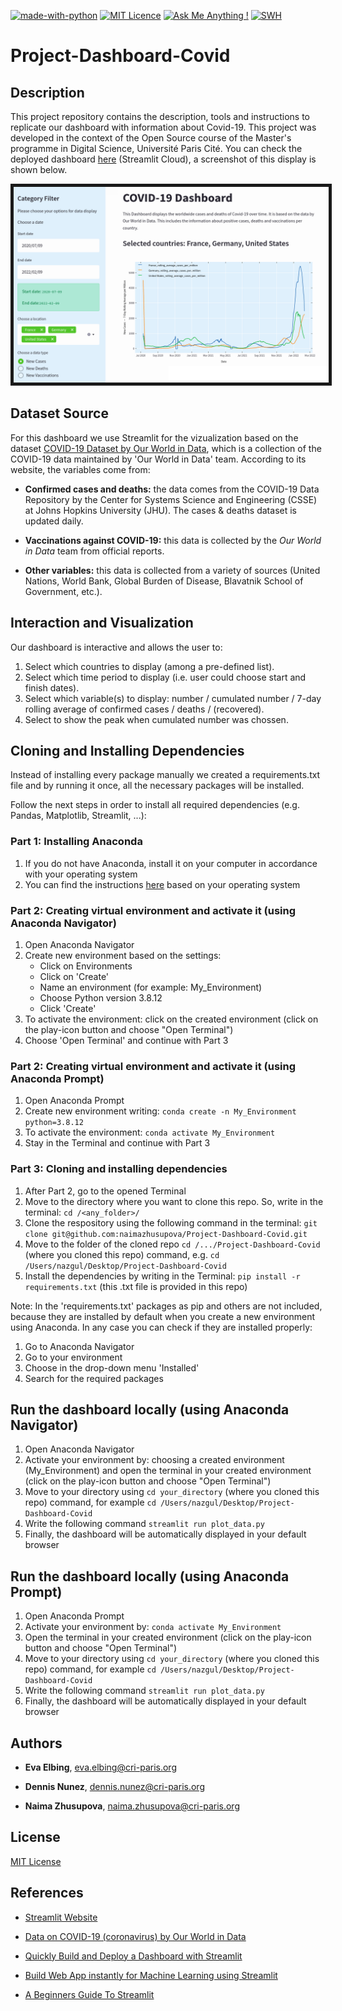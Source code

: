 [![made-with-python](https://img.shields.io/badge/Made%20with-Python-1f425f.png)](https://www.python.org/)
[![MIT Licence](https://img.shields.io/badge/License-MIT-blue.png)](https://github.com/naimazhusupova/Project-Dashboard-Covid/blob/main/LICENSE)
[![Ask Me Anything !](https://img.shields.io/badge/Ask%20me-anything-1abc9c.png)](https://github.com/naimazhusupova/Project-Dashboard-Covid/issues)
[![SWH](https://archive.softwareheritage.org/badge/swh:1:dir:4344038aa64c26473fefb27c4dd8cca0c4748fc3/)](https://archive.softwareheritage.org/swh:1:dir:4344038aa64c26473fefb27c4dd8cca0c4748fc3;origin=https://github.com/naimazhusupova/Project-Dashboard-Covid;visit=swh:1:snp:2f48c1ea827e9550fc13ff660892cbac08d5a9a4;anchor=swh:1:rev:e9ceed24df5c4a852c30a152e7a741dbfdad9efc)



# Project-Dashboard-Covid


## Description

This project repository contains the description, tools and instructions to replicate our dashboard with information about Covid-19. This project was developed in the context of the Open Source course of the Master's programme in Digital Science, Université Paris Cité. You can check the deployed dashboard [here](https://share.streamlit.io/naimazhusupova/project-dashboard-covid/main/plot_data.py) (Streamlit Cloud), a screenshot of this display is shown below.

<p align="center">
<img src=".images/screenshot-dashboard.png" alt="image" width="680" border="5"/>
</p>


## Dataset Source

For this dashboard we use Streamlit for the vizualization based on the dataset [COVID-19 Dataset by Our World in Data](https://github.com/owid/covid-19-data/blob/master/public/data/README.md), which is a collection of the COVID-19 data maintained by 'Our World in Data' team. According to its website, the variables come from:

- **Confirmed cases and deaths:** the data comes from the COVID-19 Data Repository by the Center for Systems Science and Engineering (CSSE) at Johns Hopkins University (JHU). The cases & deaths dataset is updated daily.

- **Vaccinations against COVID-19:** this data is collected by the _Our World in Data_ team from official reports.

- **Other variables:** this data is collected from a variety of sources (United Nations, World Bank, Global Burden of Disease, Blavatnik School of Government, etc.). 


## Interaction and Visualization

Our dashboard is interactive and allows the user to:

1. Select which countries to display (among a pre-defined list).
2. Select which time period to display (i.e. user could choose start and finish dates).
3. Select which variable(s) to display: number / cumulated number / 7-day rolling average of confirmed cases / deaths / (recovered).
4. Select to show the peak when cumulated number was chossen.


## Cloning and Installing Dependencies

Instead of installing every package manually we created a requirements.txt file and by running it once, all the necessary packages will be installed.

Follow the next steps in order to install all required dependencies (e.g. Pandas, Matplotlib, Streamlit, ...):

### Part 1: Installing Anaconda
1. If you do not have Anaconda, install it on your computer in accordance with your operating system
2. You can find the instructions [here]( https://docs.anaconda.com/anaconda/install/) based on your operating system

### Part 2: Creating virtual environment and activate it (using Anaconda Navigator)
1. Open Anaconda Navigator
2. Create new environment based on the settings:
    - Click on Environments
    - Click on 'Create'
    - Name an environment (for example: My_Environment)
    - Choose Python version 3.8.12
    - Click 'Create'
3. To activate the environment: click on the created environment (click on the play-icon button and choose "Open Terminal")
4. Choose 'Open Terminal' and continue with Part 3

### Part 2: Creating virtual environment and activate it (using Anaconda Prompt)
1. Open Anaconda Prompt
2. Create new environment writing: `conda create -n My_Environment python=3.8.12`
3. To activate the environment: `conda activate My_Environment`
4. Stay in the Terminal and continue with Part 3

### Part 3: Cloning and installing dependencies
1. After Part 2, go to the opened Terminal
2. Move to the directory where you want to clone this repo. So, write in the terminal: `cd /<any_folder>/`
3. Clone the respository using the following command in the terminal: `git clone git@github.com:naimazhusupova/Project-Dashboard-Covid.git`
4. Move to the folder of the cloned repo `cd /.../Project-Dashboard-Covid` (where you cloned this repo) command, e.g. `cd /Users/nazgul/Desktop/Project-Dashboard-Covid`
5. Install the dependencies by writing in the Terminal: `pip install -r requirements.txt` (this .txt file is provided in this repo)

Note:
In the 'requirements.txt' packages as pip and others are not included, because they are installed by default when you create a new environment using Anaconda. In any case you can check if they are installed properly:
1. Go to Anaconda Navigator
2. Go to your environment
3. Choose in the drop-down menu 'Installed'
4. Search for the required packages


## Run the dashboard locally (using Anaconda Navigator)

1. Open Anaconda Navigator
2. Activate your environment by: choosing a created environment (My_Environment) and open the terminal in your created environment (click on the play-icon button and choose "Open Terminal")
4. Move to your directory using `cd your_directory` (where you cloned this repo) command, for example `cd /Users/nazgul/Desktop/Project-Dashboard-Covid`
5. Write the following command `streamlit run plot_data.py`
6. Finally, the dashboard will be automatically displayed in your default browser


## Run the dashboard locally (using Anaconda Prompt)

1. Open Anaconda Prompt
2. Activate your environment by: `conda activate My_Environment`
3. Open the terminal in your created environment (click on the play-icon button and choose "Open Terminal")
4. Move to your directory using `cd your_directory` (where you cloned this repo) command, for example `cd /Users/nazgul/Desktop/Project-Dashboard-Covid`
5. Write the following command `streamlit run plot_data.py`
6. Finally, the dashboard will be automatically displayed in your default browser


## Authors

- **Eva Elbing**, <eva.elbing@cri-paris.org>

- **Dennis Nunez**, <dennis.nunez@cri-paris.org>

- **Naima Zhusupova**, <naima.zhusupova@cri-paris.org>


## License

[MIT License](https://github.com/naimazhusupova/Project-Dashboard-Covid/blob/main/LICENSE)


## References

- [Streamlit Website](https://streamlit.io/)

- [Data on COVID-19 (coronavirus) by Our World in Data](https://github.com/owid/covid-19-data/blob/master/public/data/README.md)

- [Quickly Build and Deploy a Dashboard with Streamlit](https://towardsdatascience.com/quickly-build-and-deploy-an-application-with-streamlit-988ca08c7e83)

- [Build Web App instantly for Machine Learning using Streamlit](https://www.analyticsvidhya.com/blog/2021/06/build-web-app-instantly-for-machine-learning-using-streamlit/)

- [A Beginners Guide To Streamlit](https://www.geeksforgeeks.org/a-beginners-guide-to-streamlit/)

